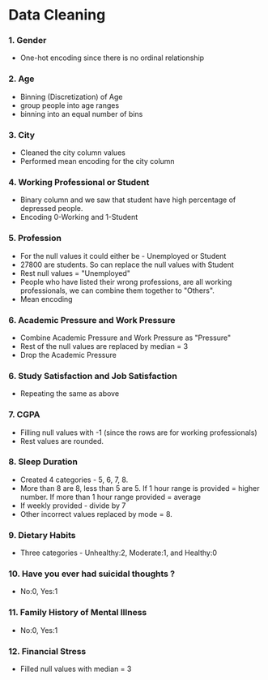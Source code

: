 # Data Cleaning

### 1. Gender

- One-hot encoding since there is no ordinal relationship

### 2. Age

- Binning (Discretization) of Age
- group people into age ranges
- binning into an equal number of bins

### 3. City

- Cleaned the city column values
- Performed mean encoding for the city column

### 4. Working Professional or Student

- Binary column and we saw that student have high percentage of depressed people.
- Encoding 0-Working and 1-Student

### 5. Profession

- For the null values it could either be - Unemployed or Student
- 27800 are students. So can replace the null values with Student
- Rest null values = "Unemployed"
- People who have listed their wrong professions, are all working professionals, we can combine them together to "Others".
- Mean encoding

### 6. Academic Pressure and Work Pressure

- Combine Academic Pressure and Work Pressure as "Pressure"
- Rest of the null values are replaced by median = 3
- Drop the Academic Pressure

### 6. Study Satisfaction and Job Satisfaction

- Repeating the same as above

### 7. CGPA

- Filling null values with -1 (since the rows are for working professionals)
- Rest values are rounded.

### 8. Sleep Duration

- Created 4 categories - 5, 6, 7, 8.
- More than 8 are 8, less than 5 are 5. If 1 hour range is provided = higher number. If more than 1 hour range provided = average
- If weekly provided - divide by 7
- Other incorrect values replaced by mode = 8.

### 9. Dietary Habits

- Three categories - Unhealthy:2, Moderate:1, and Healthy:0

### 10. Have you ever had suicidal thoughts ?

- No:0, Yes:1

### 11. Family History of Mental Illness

- No:0, Yes:1

### 12. Financial Stress

- Filled null values with median = 3